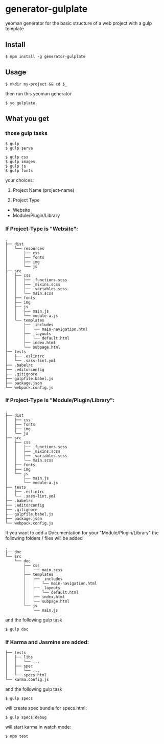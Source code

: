 generator-gulplate
=========

yeoman generator for the basic structure of a web project with a gulp template

## Install

```
$ npm install -g generator-gulplate
```

## Usage

```
$ mkdir my-project && cd $_
```

then run this yeoman generator

```
$ yo gulplate
```

## What you get

### those gulp tasks

```
$ gulp
$ gulp serve
```

```
$ gulp css
$ gulp images
$ gulp js
$ gulp fonts
```

your choices:

1. Project Name (project-name)

2. Project Type
  - Website
  - Module/Plugin/Library

### If Project-Type is "Website":

```
.
├── dist
│   └── resources
│       ├── css
│       ├── fonts
│       ├── img
│       └── js
├── src
│   ├── css
│   │   ├── _functions.scss
│   │   ├── _mixins.scss
│   │   ├── _variables.scss
│   │   └── main.scss
│   ├── fonts
│   ├── img
│   ├── js
│   │   ├── main.js
│   │   └── module-a.js
│   └── templates
│       ├── _includes
│       │   └── main-navigation.html
│       ├── _layouts
│       │   └── default.html
│       ├── index.html
│       └── subpage.html
├── tests
│   ├── .eslintrc
│   └── .sass-lint.yml
├── .babelrc
├── .editorconfig
├── .gitignore
├── gulpfile.babel.js
├── package.json
└── webpack.config.js
```

### If Project-Type is "Module/Plugin/Library":

```
.
├── dist
│   ├── css
│   ├── fonts
│   ├── img
│   └── js
├── src
│   ├── css
│   │   ├── _functions.scss
│   │   ├── _mixins.scss
│   │   ├── _variables.scss
│   │   └── main.scss
│   ├── fonts
│   ├── img
│   └── js
│       ├── main.js
│       └── module-a.js
├── tests
│   ├── .eslintrc
│   └── .sass-lint.yml
├── .babelrc
├── .editorconfig
├── .gitignore
├── gulpfile.babel.js
├── package.json
└── webpack.config.js
```

If you want to add a Documentation for your "Module/Plugin/Library"
the following folders / files will be added

```
.
├── doc
└── src
    └── doc
        ├── css
        │   └── main.scss
        ├── templates
        │   ├── _includes
        │   │   └── main-navigation.html
        │   ├── _layouts
        │   │   └── default.html
        │   ├── index.html
        │   └── subpage.html
        └── js
            └── main.js
```

and the following gulp task

```
$ gulp doc
```

### If Karma and Jasmine are added:

```
├── tests
│   ├── libs
│   │   └── ...
│   ├── spec
│   │   └── ...
│   └── specs.html
└── karma.config.js
```

and the following gulp task

```
$ gulp specs
```

will create spec bundle for specs.html:
```
$ gulp specs:debug
```

will start karma in watch mode:

```
$ npm test
```
